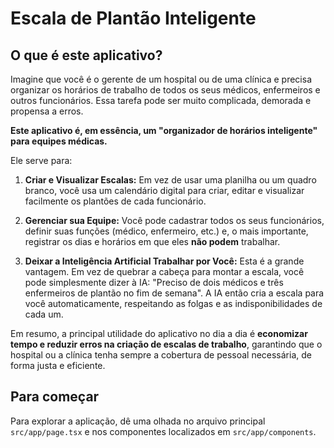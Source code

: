 # Escala de Plantão Inteligente

## O que é este aplicativo?

Imagine que você é o gerente de um hospital ou de uma clínica e precisa organizar os horários de trabalho de todos os seus médicos, enfermeiros e outros funcionários. Essa tarefa pode ser muito complicada, demorada e propensa a erros.

**Este aplicativo é, em essência, um "organizador de horários inteligente" para equipes médicas.**

Ele serve para:

1.  **Criar e Visualizar Escalas:** Em vez de usar uma planilha ou um quadro branco, você usa um calendário digital para criar, editar e visualizar facilmente os plantões de cada funcionário.

2.  **Gerenciar sua Equipe:** Você pode cadastrar todos os seus funcionários, definir suas funções (médico, enfermeiro, etc.) e, o mais importante, registrar os dias e horários em que eles **não podem** trabalhar.

3.  **Deixar a Inteligência Artificial Trabalhar por Você:** Esta é a grande vantagem. Em vez de quebrar a cabeça para montar a escala, você pode simplesmente dizer à IA: "Preciso de dois médicos e três enfermeiros de plantão no fim de semana". A IA então cria a escala para você automaticamente, respeitando as folgas e as indisponibilidades de cada um.

Em resumo, a principal utilidade do aplicativo no dia a dia é **economizar tempo e reduzir erros na criação de escalas de trabalho**, garantindo que o hospital ou a clínica tenha sempre a cobertura de pessoal necessária, de forma justa e eficiente.

## Para começar

Para explorar a aplicação, dê uma olhada no arquivo principal `src/app/page.tsx` e nos componentes localizados em `src/app/components`.